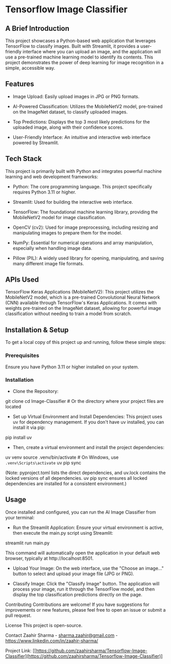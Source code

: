 # Tensorflow Image Classifier
## A Brief Introduction
This project showcases a Python-based web application that leverages TensorFlow to classify images. Built with Streamlit, it provides a user-friendly interface where you can upload an image, and the application will use a pre-trained machine learning model to identify its contents. This project demonstrates the power of deep learning for image recognition in a simple, accessible way.

## Features
* Image Upload: Easily upload images in JPG or PNG formats.

* AI-Powered Classification: Utilizes the MobileNetV2 model, pre-trained on the ImageNet dataset, to classify uploaded images.

* Top Predictions: Displays the top 3 most likely predictions for the uploaded image, along with their confidence scores.

* User-Friendly Interface: An intuitive and interactive web interface powered by Streamlit.

## Tech Stack
This project is primarily built with Python and integrates powerful machine learning and web development frameworks:

* Python: The core programming language. This project specifically requires Python 3.11 or higher.

* Streamlit: Used for building the interactive web interface.

* TensorFlow: The foundational machine learning library, providing the MobileNetV2 model for image classification.

* OpenCV (cv2): Used for image preprocessing, including resizing and manipulating images to prepare them for the model.

* NumPy: Essential for numerical operations and array manipulation, especially when handling image data.

* Pillow (PIL): A widely used library for opening, manipulating, and saving many different image file formats.

## APIs Used
TensorFlow Keras Applications (MobileNetV2): This project utilizes the MobileNetV2 model, which is a pre-trained Convolutional Neural Network (CNN) available through TensorFlow's Keras Applications. It comes with weights pre-trained on the ImageNet dataset, allowing for powerful image classification without needing to train a model from scratch.

## Installation & Setup
To get a local copy of this project up and running, follow these simple steps:

### Prerequisites
Ensure you have Python 3.11 or higher installed on your system.

### Installation
* Clone the Repository:

git clone <your-repository-url>
cd Image-Classifier # Or the directory where your project files are located

* Set up Virtual Environment and Install Dependencies:
This project uses uv for dependency management. If you don't have uv installed, you can install it via pip:

pip install uv

* Then, create a virtual environment and install the project dependencies:

uv venv
source .venv/bin/activate  # On Windows, use `.venv\Scripts\activate`
uv pip sync

(Note: pyproject.toml lists the direct dependencies, and uv.lock contains the locked versions of all dependencies. uv pip sync ensures all locked dependencies are installed for a consistent environment.)

## Usage
Once installed and configured, you can run the AI Image Classifier from your terminal:

* Run the Streamlit Application:
Ensure your virtual environment is active, then execute the main.py script using Streamlit:

streamlit run main.py

This command will automatically open the application in your default web browser, typically at http://localhost:8501.

* Upload Your Image:
On the web interface, use the "Choose an image..." button to select and upload your image file (JPG or PNG).

* Classify Image:
Click the "Classify Image" button. The application will process your image, run it through the TensorFlow model, and then display the top classification predictions directly on the page.

Contributing
Contributions are welcome! If you have suggestions for improvements or new features, please feel free to open an issue or submit a pull request.

License
This project is open-source.

Contact
Zaahir Sharma - sharma.zaahir@gmail.com - https://www.linkedin.com/in/zaahir-sharma/

Project Link: [[https://github.com/zaahirsharma/Tensorflow-Image-Classifier](https://github.com/zaahirsharma/Tensorflow-Image-Classifier)]
